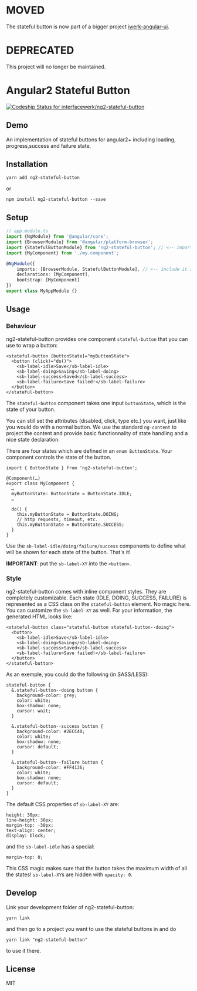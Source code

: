 # MOVED 
The stateful button is now part of a bigger project [iwerk-angular-ui](https://github.com/interfacewerk/iwerk-angular-ui).

# DEPRECATED

This project will no longer be maintained.

# Angular2 Stateful Button

[ ![Codeship Status for interfacewerk/ng2-stateful-button](https://codeship.com/projects/d2335380-912b-0134-8559-6ae3641f140d/status?branch=master)](https://codeship.com/projects/185845)

## Demo

An implementation of stateful buttons for angular2+ including loading, progress,success and failure state.


## Installation

```
yarn add ng2-stateful-button 
```

or

```
npm install ng2-stateful-button --save
```


## Setup

```TypeScript
// app.module.ts
import {NgModule} from '@angular/core';
import {BrowserModule} from '@angular/platform-browser';
import {StatefulButtonModule} from 'ng2-stateful-button'; // <-- import the module
import {MyComponent} from './my.component';

@NgModule({
    imports: [BrowserModule, StatefulButtonModule], // <-- include it in your app module
    declarations: [MyComponent],
    bootstrap: [MyComponent]
})
export class MyAppModule {}
```

## Usage

### Behaviour

ng2-stateful-button provides one component `stateful-button` that you can use to wrap a button:

```
<stateful-button [buttonState]="myButtonState">
  <button (click)="do()">
    <sb-label-idle>Save</sb-label-idle>
    <sb-label-doing>Saving</sb-label-doing>
    <sb-label-success>Saved</sb-label-success>
    <sb-label-failure>Save failed!</sb-label-failure>
  </button>
</stateful-button>
```

The `stateful-button` component takes one input `buttonState`, which is the state of your button.

You can still set the attributes (disabled, click, type etc.) you want, just like you would do with a normal button. We use the standard `ng-content` to project the content and provide basic functionnality of state handling and a nice state declaration.

There are four states which are defined in an `enum ButtonState`. Your component controls the state of the button.

```
import { ButtonState } from 'ng2-stateful-button';

@Component(…)
export class MyComponent {
  …
  myButtonState: ButtonState = ButtonState.IDLE;
  …

  do() {
    this.myButtonState = ButtonState.DOING;
    // http requests, timeout, etc.
    this.myButtonState = ButtonState.SUCCESS;
  }
}
```

Use the `sb-label-idle/doing/failure/success` components to define what will be shown for each state of the button. That's it!

**IMPORTANT**: put the `sb-label-XY` into the `<button>`.

### Style

ng2-stateful-button comes with inline component styles. They are completely customizable. Each state (IDLE, DOING, SUCCESS, FAILURE) is represented
as a CSS class on the `stateful-button` element. No magic here. You can customize the `sb-label-XY` as well. For your information, the generated HTML looks like:

```
<stateful-button class="stateful-button stateful-button--doing">
  <button>
    <sb-label-idle>Save</sb-label-idle>
    <sb-label-doing>Saving</sb-label-doing>
    <sb-label-success>Saved</sb-label-success>
    <sb-label-failure>Save failed!</sb-label-failure>
  </button>
</stateful-button>
```

As an exemple, you could do the following (in SASS/LESS):

```
stateful-button {
  &.stateful-button--doing button {
    background-color: grey;
    color: white;
    box-shadow: none;
    cursor: wait;
  }

  &.stateful-button--success button {
    background-color: #2ECC40;
    color: white;
    box-shadow: none;
    cursor: default;
  }

  &.stateful-button--failure button {
    background-color: #FF4136;
    color: white;
    box-shadow: none;
    cursor: default;
  }
}
```

The default CSS properties of `sb-label-XY` are:

```
height: 30px;
line-height: 30px;
margin-top: -30px;
text-align: center;
display: block;
```

and the `sb-label-idle` has a special:

```
margin-top: 0;
```

This CSS magic makes sure that the button takes the maximum width of all the states! `sb-label-XY`s are hidden with `opacity: 0`.

## Develop

Link your development folder of ng2-stateful-button:

```
yarn link
```

and then go to a project you want to use the stateful buttons in and do

```
yarn link "ng2-stateful-button"
```

to use it there.


## License

MIT
